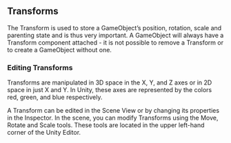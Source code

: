 ## Transforms

The Transform is used to store a GameObject’s position, rotation, scale and parenting state and is thus very important. A GameObject will always have a Transform component attached - it is not possible to remove a Transform or to create a GameObject without one.

### Editing Transforms

Transforms are manipulated in 3D space in the X, Y, and Z axes or in 2D space in just X and Y. In Unity, these axes are represented by the colors red, green, and blue respectively.

A Transform can be edited in the Scene View or by changing its properties in the Inspector. In the scene, you can modify Transforms using the Move, Rotate and Scale tools. These tools are located in the upper left-hand corner of the Unity Editor.